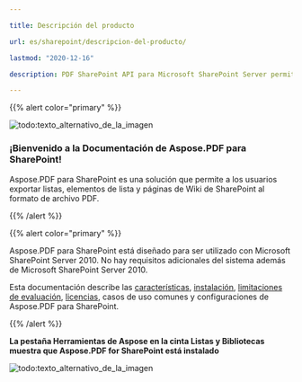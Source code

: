 ```yaml
---

title: Descripción del producto

url: es/sharepoint/descripcion-del-producto/

lastmod: "2020-12-16"

description: PDF SharePoint API para Microsoft SharePoint Server permite a los usuarios exportar listas, elementos de lista y páginas de Wiki de SharePoint al formato de archivo PDF.

---
```


{{% alert color="primary" %}}



![todo:texto_alternativo_de_la_imagen](../../aspose_pdf-for-sharepoint.png)

### **¡Bienvenido a la Documentación de Aspose.PDF para SharePoint!**

Aspose.PDF para SharePoint es una solución que permite a los usuarios exportar listas, elementos de lista y páginas de Wiki de SharePoint al formato de archivo PDF.



{{% /alert %}}





{{% alert color="primary" %}}

Aspose.PDF para SharePoint está diseñado para ser utilizado con Microsoft SharePoint Server 2010. No hay requisitos adicionales del sistema además de Microsoft SharePoint Server 2010.




Esta documentación describe las [características](/pdf/sharepoint/caracteristicas/), [instalación](/pdf/sharepoint/instalar-aspose-pdf-para-sharepoint/), [limitaciones de evaluación](/pdf/sharepoint/evaluar-aspose-pdf/), [licencias](/pdf/sharepoint/licencia-aspose-pdf-para-sharepoint/), casos de uso comunes y configuraciones de Aspose.PDF para SharePoint.

{{% /alert %}}



**La pestaña Herramientas de Aspose en la cinta Listas y Bibliotecas muestra que Aspose.PDF for SharePoint está instalado**



![todo:texto_alternativo_de_la_imagen](product-overview_2.png)